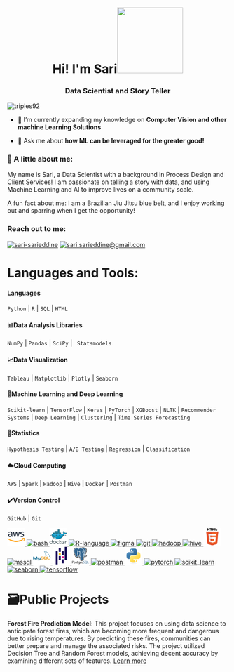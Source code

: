 <h1 align="center">Hi! I'm Sari<img src='https://github.com/user-attachments/assets/65f830b9-9966-4632-b0b6-c76bb8551cfe' width="150" height="150"/></h1>

<h3 align="center">Data Scientist and Story Teller</h3>

<p align="left"> <img src="https://komarev.com/ghpvc/?username=triples92&label=Profile%20views&color=0e75b6&style=flat" alt="triples92" /> </p>

- 🌱 I’m currently expanding my knowledge on **Computer Vision and other machine Learning Solutions**

- 💬 Ask me about **how ML can be leveraged for the greater good!**

<h3 align="left"> 👨 A little about me: </h3>
<p align="left"> My name is Sari, a Data Scientist with a background in Process Design and Client Services! I am passionate on telling a story with data, and using Machine Learning and AI to improve lives on a community scale.</p>
<p> A fun fact about me: I am a Brazilian Jiu Jitsu blue belt, and I enjoy working out and sparring when I get the opportunity!</p>
<h3 align="left">Reach out to me:</h3>
<p align="left"> 
<a href="https://linkedin.com/in/sari-sarieddine" target="blank"><img align="center" src="https://raw.githubusercontent.com/rahuldkjain/github-profile-readme-generator/master/src/images/icons/Social/linked-in-alt.svg" alt="sari-sarieddine" height="30" width="30" /></a>  <a href="mailto:sari.sarieddine@gmail.com" target="blank"><img align="center" src="https://www.svgrepo.com/show/303161/gmail-icon-logo.svg" alt="sari.sarieddine@gmail.com" height="30" width="30" /></a> 
</p>

<h1 align="left">Languages and Tools:</h1>
<h4>Languages</h4>
<p><code>Python</code> | <code>R</code> | <code>SQL</code> | <code>HTML</code></p>
<h4>📊Data Analysis Libraries</h4>
<p><code>NumPy</code> | <code>Pandas</code> | <code>SciPy</code> | <code> Statsmodels</code></p>
<h4>📈Data Visualization</h4>
<p><code>Tableau</code> | <code>Matplotlib</code> | <code>Plotly</code> | <code>Seaborn</code></p>
<h4>🤖Machine Learning and Deep Learning</h4>
<p><code>Scikit-learn</code> | <code>TensorFlow</code> | <code>Keras</code> | <code>PyTorch</code> | <code>XGBoost</code> | <code>NLTK</code> | <code>Recommender Systems</code> | <code>Deep Learning</code> | <code>Clustering</code> | <code>Time Series Forecasting</code></p>
<h4>🧮Statistics</h4>
<p><code>Hypothesis Testing</code> | <code>A/B Testing</code> | <code>Regression</code> | <code>Classification</code></p>
<h4>☁️Cloud Computing</h4>
<p><code>AWS</code> | <code>Spark</code> | <code>Hadoop</code> | <code>Hive</code> | <code>Docker</code> | <code>Postman</code></p>
<h4>✔️Version Control</h4>
<p><code>GitHub</code> | <code>Git</code></p>
  
<p align="left"> <a href="https://aws.amazon.com" target="_blank" rel="noreferrer"> <img src="https://raw.githubusercontent.com/devicons/devicon/master/icons/amazonwebservices/amazonwebservices-original-wordmark.svg" alt="aws" width="40" height="40"/> </a> <a href="https://www.gnu.org/software/bash/" target="_blank" rel="noreferrer"> <img src="https://www.vectorlogo.zone/logos/gnu_bash/gnu_bash-icon.svg" alt="bash" width="40" height="40"/> </a> <a href="https://www.docker.com/" target="_blank" rel="noreferrer"> <img src="https://raw.githubusercontent.com/devicons/devicon/master/icons/docker/docker-original-wordmark.svg" alt="docker" width="40" height="40"/> </a> 
<a href="https://www.r-project.org/" target="_blank" rel="noreferrer"> <img src="https://www.r-project.org/Rlogo.png" alt="R-language" width="40" height="40"/> </a> <a href="https://www.figma.com/" target="_blank" rel="noreferrer"> <img src="https://www.vectorlogo.zone/logos/figma/figma-icon.svg" alt="figma" width="40" height="40"/> </a> <a href="https://git-scm.com/" target="_blank" rel="noreferrer"> <img src="https://www.vectorlogo.zone/logos/git-scm/git-scm-icon.svg" alt="git" width="40" height="40"/> </a> <a href="https://hadoop.apache.org/" target="_blank" rel="noreferrer"> <img src="https://www.vectorlogo.zone/logos/apache_hadoop/apache_hadoop-icon.svg" alt="hadoop" width="40" height="40"/> </a> <a href="https://hive.apache.org/" target="_blank" rel="noreferrer"> <img src="https://www.vectorlogo.zone/logos/apache_hive/apache_hive-icon.svg" alt="hive" width="40" height="40"/> </a> <a href="https://www.w3.org/html/" target="_blank" rel="noreferrer"> <img src="https://raw.githubusercontent.com/devicons/devicon/master/icons/html5/html5-original-wordmark.svg" alt="html5" width="40" height="40"/> </a> <a href="https://www.microsoft.com/en-us/sql-server" target="_blank" rel="noreferrer"> <img src="https://www.svgrepo.com/show/303229/microsoft-sql-server-logo.svg" alt="mssql" width="40" height="40"/> </a> <a href="https://www.mysql.com/" target="_blank" rel="noreferrer"> <img src="https://raw.githubusercontent.com/devicons/devicon/master/icons/mysql/mysql-original-wordmark.svg" alt="mysql" width="40" height="40"/> </a> <a href="https://pandas.pydata.org/" target="_blank" rel="noreferrer"> <img src="https://raw.githubusercontent.com/devicons/devicon/2ae2a900d2f041da66e950e4d48052658d850630/icons/pandas/pandas-original.svg" alt="pandas" width="40" height="40"/> </a> <a href="https://www.postgresql.org" target="_blank" rel="noreferrer"> <img src="https://raw.githubusercontent.com/devicons/devicon/master/icons/postgresql/postgresql-original-wordmark.svg" alt="postgresql" width="40" height="40"/> </a> <a href="https://postman.com" target="_blank" rel="noreferrer"> <img src="https://www.vectorlogo.zone/logos/getpostman/getpostman-icon.svg" alt="postman" width="40" height="40"/> </a> <a href="https://www.python.org" target="_blank" rel="noreferrer"> <img src="https://raw.githubusercontent.com/devicons/devicon/master/icons/python/python-original.svg" alt="python" width="40" height="40"/> </a> <a href="https://pytorch.org/" target="_blank" rel="noreferrer"> <img src="https://www.vectorlogo.zone/logos/pytorch/pytorch-icon.svg" alt="pytorch" width="40" height="40"/> </a> <a href="https://scikit-learn.org/" target="_blank" rel="noreferrer"> <img src="https://upload.wikimedia.org/wikipedia/commons/0/05/Scikit_learn_logo_small.svg" alt="scikit_learn" width="40" height="40"/> </a> <a href="https://seaborn.pydata.org/" target="_blank" rel="noreferrer"> <img src="https://seaborn.pydata.org/_images/logo-mark-lightbg.svg" alt="seaborn" width="40" height="40"/> </a> <a href="https://www.tensorflow.org" target="_blank" rel="noreferrer"> <img src="https://www.vectorlogo.zone/logos/tensorflow/tensorflow-icon.svg" alt="tensorflow" width="40" height="40"/> </a> </p>


<h1>🗃️Public Projects </h1>
<p> <b>Forest Fire Prediction Model</b>: 
This project focuses on using data science to anticipate forest fires, which are becoming more frequent and dangerous due to rising temperatures. By predicting these fires, communities can better prepare and manage the associated risks. The project utilized Decision Tree and Random Forest models, achieving decent accuracy by examining different sets of features. <a href="https://github.com/Triples92/Forest_fire_prediction_Model"> Learn more</a> </p>
<!---
Triples92/Triples92 is a ✨ special ✨ repository because its `README.md` (this file) appears on your GitHub profile.
You can click the Preview link to take a look at your changes.
--->
